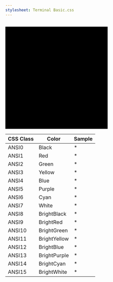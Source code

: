 ```yaml
---
stylesheet: Terminal Basic.css
---
```

<h2 style='text-align:center'>
    <span class='ColorSchemeFileName' />
</h2>

<div class='centeredText'>
<svg viewBox="0 0 640 640" width="320" xmlns:xlink="http://www.w3.org/1999/xlink" xmlns="http://www.w3.org/2000/svg">   <rect x="-20" y="-20" class="ansi15-fill" width="680" height="680" />   <rect x="0" y="0" class="ansi14-fill" width="640" height="640" />   <rect x="20" y="20" class="ansi13-fill" width="600" height="600" />   <rect x="40" y="40" class="ansi12-fill" width="560" height="560" />   <rect x="60" y="60" class="ansi11-fill" width="520" height="520" />   <rect x="80" y="80" class="ansi10-fill" width="480" height="480" />   <rect x="100" y="100" class="ansi9-fill" width="440" height="440" />   <rect x="120" y="120" class="ansi8-fill" width="400" height="400" />   <rect x="140" y="140" class="ansi7-fill" width="360" height="360" />   <rect x="160" y="160" class="ansi6-fill" width="320" height="320" />   <rect x="180" y="180" class="ansi5-fill" width="280" height="280" />   <rect x="200" y="200" class="ansi4-fill" width="240" height="240" />   <rect x="220" y="220" class="ansi3-fill" width="200" height="200" />   <rect x="240" y="240" class="ansi2-fill" width="160" height="160" />   <rect x="260" y="260" class="ansi1-fill" width="120" height="120" />   <rect x="280" y="280" class="ansi0-fill" width="80" height="80" /> </svg>
</div>


|CSS Class|Color       |Sample                       |
|---------|------------|-----------------------------|
|ANSI0    |Black       |<span class='ANSI0'>*</span> |
|ANSI1    |Red         |<span class='ANSI1'>*</span> |
|ANSI2    |Green       |<span class='ANSI2'>*</span> |
|ANSI3    |Yellow      |<span class='ANSI3'>*</span> |
|ANSI4    |Blue        |<span class='ANSI4'>*</span> |
|ANSI5    |Purple      |<span class='ANSI5'>*</span> |
|ANSI6    |Cyan        |<span class='ANSI6'>*</span> |
|ANSI7    |White       |<span class='ANSI7'>*</span> |
|ANSI8    |BrightBlack |<span class='ANSI8'>*</span> |
|ANSI9    |BrightRed   |<span class='ANSI9'>*</span> |
|ANSI10   |BrightGreen |<span class='ANSI10'>*</span>|
|ANSI11   |BrightYellow|<span class='ANSI11'>*</span>|
|ANSI12   |BrightBlue  |<span class='ANSI12'>*</span>|
|ANSI13   |BrightPurple|<span class='ANSI13'>*</span>|
|ANSI14   |BrightCyan  |<span class='ANSI14'>*</span>|
|ANSI15   |BrightWhite |<span class='ANSI15'>*</span>|




